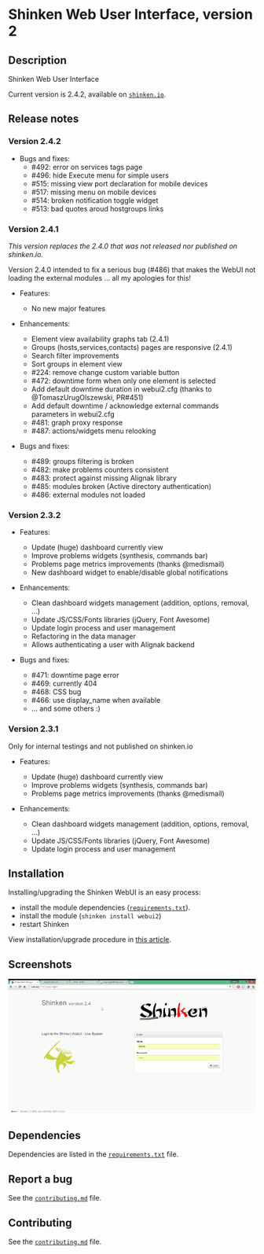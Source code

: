 # Shinken Web User Interface, version 2

## Description
Shinken Web User Interface

Current version is 2.4.2, available on [`shinken.io`](http://shinken.io/package/webui2).

## Release notes

### Version 2.4.2

 - Bugs and fixes:
   - #492: error on services tags page
   - #496: hide Execute menu for simple users
   - #515: missing view port declaration for mobile devices
   - #517: missing menu on mobile devices
   - #514: broken notification toggle widget
   - #513: bad quotes aroud hostgroups links


### Version 2.4.1
 *This version replaces the 2.4.0 that was not released nor published on shinken.io.*

 Version 2.4.0 intended to fix a serious bug (#486) that makes the WebUI not loading the external modules ... all my apologies for this!

 - Features:
   - No new major features

 - Enhancements:
   - Element view availability graphs tab (2.4.1)
   - Groups (hosts,services,contacts) pages are responsive (2.4.1)
   - Search filter improvements
   - Sort groups in element view
   - #224: remove change custom variable button
   - #472: downtime form when only one element is selected
   - Add default downtime duration in webui2.cfg (thanks to @TomaszUrugOlszewski, PR#451)
   - Add default downtime / acknowledge external commands parameters in webui2.cfg
   - #481: graph proxy response
   - #487: actions/widgets menu relooking

 - Bugs and fixes:
   - #489: groups filtering is broken
   - #482: make problems counters consistent
   - #483: protect against missing Alignak library
   - #485: modules broken (Active directory authentication)
   - #486: external modules not loaded

### Version 2.3.2
 - Features:
   - Update (huge) dashboard currently view
   - Improve problems widgets (synthesis, commands bar)
   - Problems page metrics improvements (thanks @medismail)
   - New dashboard widget to enable/disable global notifications

 - Enhancements:
   - Clean dashboard widgets management (addition, options, removal, ...)
   - Update JS/CSS/Fonts libraries (jQuery, Font Awesome)
   - Update login process and user management
   - Refactoring in the data manager
   - Allows authenticating a user with Alignak backend

 - Bugs and fixes:
   - #471: downtime page error
   - #469: currently 404
   - #468: CSS bug
   - #466: use display_name when available
   - ... and some others :)

### Version 2.3.1
 Only for internal testings and not published on shinken.io
 - Features:
   - Update (huge) dashboard currently view
   - Improve problems widgets (synthesis, commands bar)
   - Problems page metrics improvements (thanks @medismail)

 - Enhancements:
   - Clean dashboard widgets management (addition, options, removal, ...)
   - Update JS/CSS/Fonts libraries (jQuery, Font Awesome)
   - Update login process and user management

## Installation

 Installing/upgrading the Shinken WebUI is an easy process:
 - install the module dependencies ([`requirements.txt`](https://github.com/shinken-monitoring/mod-webui/blob/develop/requirements.txt)).
 - install the module (`shinken install webui2`)
 - restart Shinken

 View installation/upgrade procedure in [this article](https://github.com/shinken-monitoring/mod-webui/wiki/Installation).

## Screenshots

![Host Detail](doc/animation.gif)

## Dependencies

Dependencies are listed in the [`requirements.txt`](https://github.com/shinken-monitoring/mod-webui/blob/develop/requirements.txt) file.

## Report a bug

See the [`contributing.md`](https://github.com/shinken-monitoring/mod-webui/blob/develop/contributing.md) file.

## Contributing

See the [`contributing.md`](https://github.com/shinken-monitoring/mod-webui/blob/develop/contributing.md) file.
